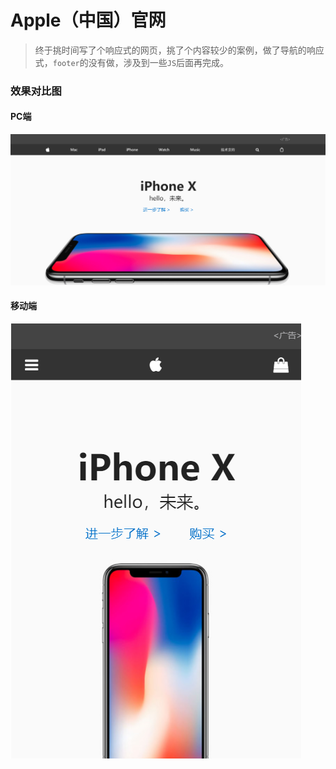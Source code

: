 # Apple（中国）官网
>终于挑时间写了个响应式的网页，挑了个内容较少的案例，做了导航的响应式，`footer`的没有做，涉及到一些`JS`后面再完成。
### 效果对比图
#### PC端
![](./images/pic.png "PC端") 
#### 移动端
![](./images/pic2.png "移动端")  

